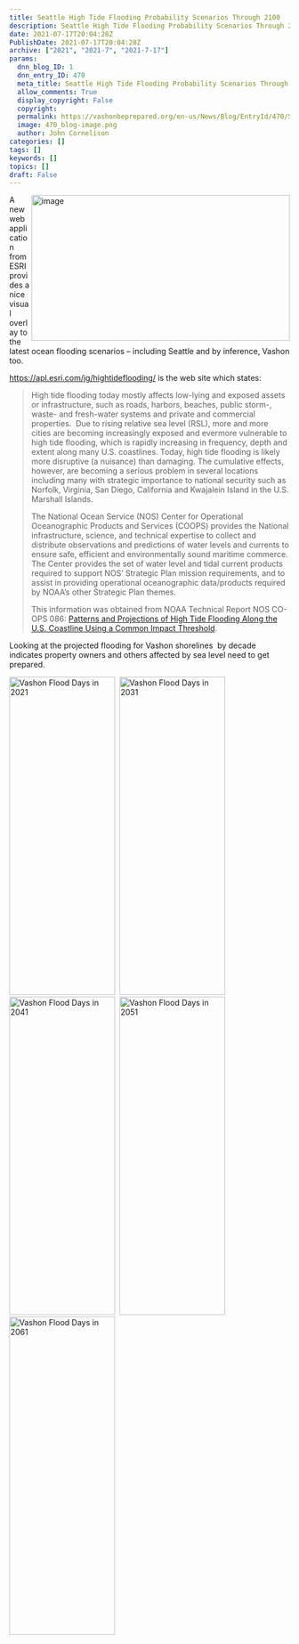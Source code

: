 ```yaml
---
title: Seattle High Tide Flooding Probability Scenarios Through 2100
description: Seattle High Tide Flooding Probability Scenarios Through 2100
date: 2021-07-17T20:04:28Z
PublishDate: 2021-07-17T20:04:28Z
archive: ["2021", "2021-7", "2021-7-17"]
params:
  dnn_blog_ID: 1
  dnn_entry_ID: 470
  meta_title: Seattle High Tide Flooding Probability Scenarios Through 2100
  allow_comments: True
  display_copyright: False
  copyright:
  permalink: https://vashonbeprepared.org/en-us/News/Blog/EntryId/470/Seattle-High-Tide-Flooding-Probability-Scenarios-Through-2100
  image: 470_blog-image.png
  author: John Cornelison
categories: []
tags: []
keywords: []
topics: []
draft: False
---
```


<p><img width="464" height="262" title="image" align="right" style="border: 0px currentcolor; border-image: none; float: right; display: inline; background-image: none;" alt="image" src="https://vashonbeprepared.org./images/470/Open-Live-Writer-71caef80086b_B2D2-image_f7e3f2c1-e7e3-4f7a-a76a-a77eb4e66ae5.png" border="0">A new web application from ESRI provides a nice visual overlay to the latest ocean flooding scenarios – including
  Seattle and by inference, Vashon too.</p>
<p><a title="https://apl.esri.com/jg/hightideflooding/" href="https://apl.esri.com/jg/hightideflooding/">https://apl.esri.com/jg/hightideflooding/</a> is the web site which
  states:</p>
<blockquote>
  <p>High tide flooding today mostly affects low-lying and exposed assets or infrastructure, such as roads, harbors,
    beaches, public storm-, waste- and fresh-water systems and private and commercial properties.&nbsp; Due to rising
    relative sea level (RSL), more and more cities are becoming increasingly exposed and evermore vulnerable to high
    tide flooding, which is rapidly increasing in frequency, depth and extent along many U.S. coastlines. Today, high
    tide flooding is likely more disruptive (a nuisance) than damaging. The cumulative effects, however, are becoming a
    serious problem in several locations including many with strategic importance to national security such as Norfolk,
    Virginia, San Diego, California and Kwajalein Island in the U.S. Marshall Islands. <p>The National Ocean Service
      (NOS) Center for Operational Oceanographic Products and Services (COOPS) provides the National infrastructure,
      science, and technical expertise to collect and distribute observations and predictions of water levels and
      currents to ensure safe, efficient and environmentally sound maritime commerce. The Center provides the set of
      water level and tidal current products required to support NOS’ Strategic Plan mission requirements, and to assist
      in providing operational oceanographic data/products required by NOAA’s other Strategic Plan themes.<p>This
        information was obtained from NOAA Technical Report NOS CO-OPS 086: <a href="https://tidesandcurrents.noaa.gov/publications/techrpt86_PaP_of_HTFlooding.pdf">Patterns and Projections
          of High Tide Flooding Along the U.S. Coastline Using a Common Impact Threshold</a>.</p>
</blockquote>

<p>Looking at the projected flooding for Vashon shorelines&nbsp; by decade indicates property owners and others affected
  by sea level need to get prepared.<p>
    <img width="190" height="572" title="Vashon Flood Days in 2021" alt="Vashon Flood Days in 2021" src="https://vashonbeprepared.org./images/470/Open-Live-Writer-71caef80086b_B2D2-image_4c1eaac4-5c02-4415-ab74-b9ade87a0d61.png">&nbsp; <img width="190" height="572" title="Vashon Flood Days in 2031" alt="Vashon Flood Days in 2031" src="https://vashonbeprepared.org./images/470/Open-Live-Writer-71caef80086b_B2D2-image_47a9e4a9-f909-4367-b800-41192a527bec.png">&nbsp; <img width="190" height="572" title="Vashon Flood Days in 2041" alt="Vashon Flood Days in 2041" src="https://vashonbeprepared.org./images/470/Open-Live-Writer-71caef80086b_B2D2-image_a77bda0c-325e-4e7f-82b1-3f48dff895ac.png">&nbsp; <img width="190" height="572" title="Vashon Flood Days in 2051" alt="Vashon Flood Days in 2051" src="https://vashonbeprepared.org./images/470/Open-Live-Writer-71caef80086b_B2D2-image_aff985b5-1a50-4238-9ec4-1dec42f9c8b5.png">&nbsp; <img width="190" height="572" title="Vashon Flood Days in 2061" alt="Vashon Flood Days in 2061" src="https://vashonbeprepared.org./images/470/Open-Live-Writer-71caef80086b_B2D2-image_22672ebd-b888-4e36-b8a0-0fcac2393783.png">
